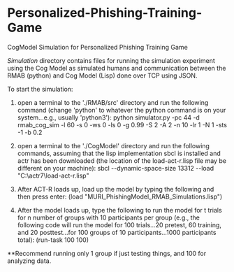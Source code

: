 # Personalized-Phishing-Training-Game
CogModel Simulation for Personalized Phishing Training Game

*Simulation* directory contains files for running the simulation experiment using the Cog Model as simulated humans and communication between the RMAB (python) and Cog Model (Lisp) done over TCP using JSON.

To start the simulation:
1) open a terminal to the './RMAB/src' directory and run the following command (change 'python' to whatever the python command is on your system...e.g., usually 'python3'):
   python simulator.py -pc 44 -d rmab_cog_sim -l 60 -s 0 -ws 0 -ls 0 -g 0.99 -S 2 -A 2 -n 10 -lr 1 -N 1 -sts -1 -b 0.2

2) open a terminal to the './CogModel' directory and run the following commands, assuming that the lisp implementation sbcl is installed and actr has been downloaded (the location of the load-act-r.lisp file may be different on your machine):
   sbcl --dynamic-space-size 13312 --load "C:\actr7\load-act-r.lisp"

3) After ACT-R loads up, load up the model by typing the following and then press enter:
   (load "MURI_PhishingModel_RMAB_Simulations.lisp")

4) After the model loads up, type the following to run the model for t trials for n number of groups with 10 participants per group (e.g., the following code will run the model for 100 trials...20 pretest, 60 training, and 20 posttest...for 100 groups of 10 participants...1000 participants total):
   (run-task 100 100)

**Recommend running only 1 group if just testing things, and 100 for analyzing data.
